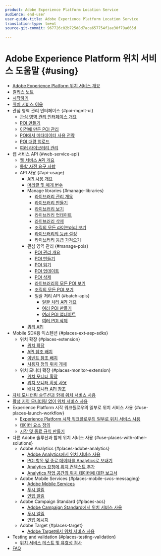 ```yaml
---
product: Adobe Experience Platform Location Service
audience: end-user
user-guide-title: Adobe Experience Platform Location Service
translation-type: tm+mt
source-git-commit: 967726c02b725d8d7aca657754f1ae30f79a665d

---
```



# Adobe Experience Platform 위치 서비스 도움말 {#using}

+ [Adobe Experience Platform 위치 서비스 개요](home.md)
+ [릴리스 노트](release-notes.md)
+ [시작하기](getting-started.md)
+ [위치 서비스 이용](places-gain-access.md)
+ 관심 영역 관리 인터페이스 {#poi-mgmt-ui}
   + [관심 영역 관리 인터페이스 개요](poi-mgmt-ui/poi-mgmt-ui-overview.md)
   + [POI 만들기](poi-mgmt-ui/create-a-poi-ui.md)
   + [이전에 만든 POI 관리](poi-mgmt-ui/managing-pois-in-the-places-ui.md)
   + [POI에서 메타데이터 사용 전략](poi-mgmt-ui/metadata-with-pois.md)
   + [POI 대량 업로드](poi-mgmt-ui/bulk-upload-pois.md)
   + [여러 라이브러리 관리](poi-mgmt-ui/manage-libraries-in-the-places-ui.md)
+ 웹 서비스 API {#web-service-api}
   + [웹 서비스 API 개요](web-service-api/places-web-services.md)
   + [통합 사전 요구 사항](web-service-api/adobe-i-o-integration.md)
   + API 사용 {#api-usage}
      + [API 사용 개요](web-service-api/api-usage/api-usage-overview.md)
      + [머리글 및 매개 변수](web-service-api/api-usage/headers-and-parameters.md)
      + Manage libraries {#manage-libraries}
         + [라이브러리 관리 개요](web-service-api/api-usage/manage-libraries/manage-libraries.md)
         + [라이브러리 만들기](web-service-api/api-usage/manage-libraries/create-a-library.md)
         + [라이브러리 보기](web-service-api/api-usage/manage-libraries/read-a-library.md)
         + [라이브러리 업데이트](web-service-api/api-usage/manage-libraries/update-a-library.md)
         + [라이브러리 삭제](web-service-api/api-usage/manage-libraries/delete-a-library.md)
         + [조직의 모든 라이브러리 보기](web-service-api/api-usage/manage-libraries/read-all-libraries-in-your-organization.md)
         + [라이브러리의 등급 설정](web-service-api/api-usage/manage-libraries/set-a-ran-on-your-libraries.md)
         + [라이브러리 등급 가져오기](web-service-api/api-usage/manage-libraries/get-a-librarys-rank.md)
      + 관심 영역 관리 {#manage-pois}
         + [POI 관리 개요](web-service-api/api-usage/manage-pois/manage-pois.md)
         + [POI 만들기](web-service-api/api-usage/manage-pois/create-a-poi.md)
         + [POI 읽기](web-service-api/api-usage/manage-pois/read-a-poi.md)
         + [POI 업데이트](web-service-api/api-usage/manage-pois/update-a-poi.md)
         + [POI 삭제](web-service-api/api-usage/manage-pois/delete-a-poi.md)
         + [라이브러리의 모든 POI 보기](web-service-api/api-usage/manage-pois/read-all-pois-in-a-library.md)
         + [조직의 모든 POI 보기](web-service-api/api-usage/manage-pois/read-all-pois-in-your-organization.md)
         + 일괄 처리 API {#batch-apis}
            + [일괄 처리 API 개요](web-service-api/api-usage/manage-pois/batch-apis/batch-apis.md)
            + [여러 POI 만들기](web-service-api/api-usage/manage-pois/batch-apis/create-multiple-pois.md)
            + [여러 POI 업데이트](web-service-api/api-usage/manage-pois/batch-apis/update-multiple-pois.md)
            + [여러 POI 삭제](web-service-api/api-usage/manage-pois/batch-apis/delete-multiple-pois.md)
      + [쿼리 API](web-service-api/api-usage/query-apis.md)
+ Mobile SDK용 익스텐션 {#places-ext-aep-sdks}
   + 위치 확장 {#places-extension}
      + [위치 확장](places-ext-aep-sdks/places-extension/places-extension.md)
      + [API 참조 배치](places-ext-aep-sdks/places-extension/places-api-reference.md)
      + [이벤트 참조 배치](places-ext-aep-sdks/places-extension/places-event-ref.md)
      + [사용자 정의 위치 개체](places-ext-aep-sdks/places-extension/cust-places-objects.md)
   + 위치 모니터 확장 {#places-monitor-extension}
      + [위치 모니터 확장](places-ext-aep-sdks/places-monitor-extension/places-monitor-extension.md)
      + [위치 모니터 확장 사용](places-ext-aep-sdks/places-monitor-extension/using-places-monitor-extension.md)
      + [배치 모니터 API 참조](places-ext-aep-sdks/places-monitor-extension/places-monitor-api-reference.md)
+ [자체 모니터링 솔루션과 함께 위치 서비스 사용](using-your-own-monitor.md)
+ [활성 지역 모니터링 없이 위치 서비스 사용](use-places-without-active-monitoring.md)
+ Experience Platform 시작 워크플로우의 일부로 위치 서비스 사용 {#use-places-launch-workflow}
   + [Experience Platform 시작 워크플로우의 일부로 위치 서비스 사용](use-places-launch-workflow/places-launch-workflow.md)
   + [데이터 요소 정의](use-places-launch-workflow/define-data-elements.md)
   + [시작 및 종료 규칙 만들기](use-places-launch-workflow/create-rule-places-property.md)
+ 다른 Adobe 솔루션과 함께 위치 서비스 사용 {#use-places-with-other-solutions}
   + Adobe Analytics {#places-adobe-analytics}
      + [Adobe Analytics에서 위치 서비스 사용](use-places-with-other-solutions/places-adobe-analytics/use-places-analytics-overview.md)
      + [POI 항목 및 종료 데이터를 Analytics로 보내기](use-places-with-other-solutions/places-adobe-analytics/use-places-adobe-analytics.md)
      + [Analytics 요청에 위치 컨텍스트 추가](use-places-with-other-solutions/places-adobe-analytics/run-reports-aa-places-data.md)
      + [Analytics 작업 공간의 위치 데이터에 대한 보고서](use-places-with-other-solutions/places-adobe-analytics/places-in-workspace.md)
   + Adobe Mobile Services {#places-mobile-svcs-messaging}
      + [Adobe Mobile Services](use-places-with-other-solutions/places-mobile-svcs-for-messaging/use-places-mobie-svcs-messaging.md)
      + [푸시 알림](use-places-with-other-solutions/places-mobile-svcs-for-messaging/mobile-svcs-messaging-push.md)
      + [인앱 알림](use-places-with-other-solutions/places-mobile-svcs-for-messaging/mobile-svcs-messaging-inapp.md)
   + Adobe Campaign Standard {#places-acs}
      + [Adobe Campaign Standard에서 위치 서비스 사용](use-places-with-other-solutions/places-acs/places-acs-overview.md)
      + [푸시 알림](use-places-with-other-solutions/places-acs/places-acs-push-notifications.md)
      + [인앱 메시지](use-places-with-other-solutions/places-acs/places-acs-in-app-messages.md)
   + Adobe Target {#places-target}
      + [Adobe Target에서 위치 서비스 사용](use-places-with-other-solutions/places-target/places-target.md)
+ Testing and validation {#places-testing-validation}
   + [위치 서비스 테스트 및 유효성 검사](places-testing-validation/test-validate-places.md)
+ [FAQ](places-faqs.md)
